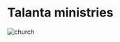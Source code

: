 # Talanta ministries
![church](https://1.bp.blogspot.com/-RyVx75zqTdU/WSgUH7P7NTI/AAAAAAAAEe8/ZhbjlN5kY1wvl0VUVM31m1boPFrz-mY7ACLcB/s1600/church-05.jpg)
